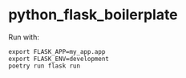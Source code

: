 # python_flask_boilerplate

Run with:
```
export FLASK_APP=my_app.app
export FLASK_ENV=development
poetry run flask run
```
